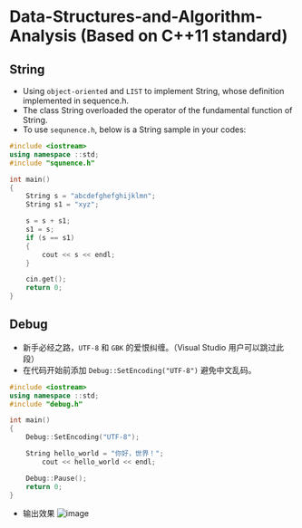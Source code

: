 # Data-Structures-and-Algorithm-Analysis (Based on C++11 standard)

## String
* Using `object-oriented` and `LIST` to implement String, whose definition implemented in sequence.h.
* The class String overloaded the operator of the fundamental function of String.
* To use `sequnence.h`, below is a String sample in your codes:
```C++
#include <iostream>
using namespace ::std;
#include "squnence.h"

int main()
{
	String s = "abcdefghefghijklmn";
	String s1 = "xyz";

	s = s + s1;
	s1 = s;
	if (s == s1)
	{
		cout << s << endl;
	}

	cin.get();
	return 0;
}
```
## Debug
* 新手必经之路，`UTF-8` 和 `GBK` 的爱恨纠缠。（Visual Studio 用户可以跳过此段）
* 在代码开始前添加 `Debug::SetEncoding("UTF-8")` 避免中文乱码。
```C++
#include <iostream>
using namespace ::std;
#include "debug.h"

int main()
{
	Debug::SetEncoding("UTF-8");

	String hello_world = "你好，世界！";
        cout << hello_world << endl;

	Debug::Pause();
	return 0;
}
```
* 输出效果
![image](https://github.com/QSXW/Miscellaneous-Thinking/blob/master/Image%20Set/debug-example-terminal-output-result-202002821.png)
